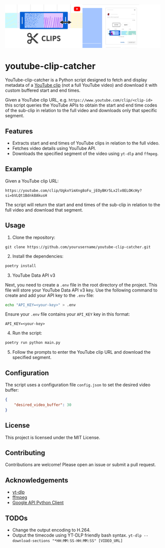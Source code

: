 <div align="center">
  
![YouTube-clips-banner-new.png](images/YouTube-clips-banner-new.png)

</div>

# youtube-clip-catcher

YouTube-clip-catcher is a Python script designed to fetch and display metadata of a [YouTube clip](https://support.google.com/youtube/answer/10332730?hl=en-GB&co=GENIE.Platform%3DDesktop&sjid=4705461715572754039-EU) (not a full YouTube video) and download it with custom buffered start and end times. 

Given a YouTube clip URL, e.g. `https://www.youtube.com/clip/<clip-id>` this script queries the YouTube APIs to obtain the start and end time codes of the sub-clip in relation to the full video and downloads only that specific segment.

## Features

- Extracts start and end times of YouTube clips in relation to the full video.
- Fetches video details using YouTube API.
- Downloads the specified segment of the video using `yt-dlp` and `ffmpeg`.

## Example

Given a YouTube clip URL:

```
https://youtube.com/clip/UgkxYimXng8oFu_jEOyBKr5Lx2lv8ELOKcHy?si=bVLQt1Bdnk8AkusH
```

The script will return the start and end times of the sub-clip in relation to the full video and download that segment.

## Usage

1. Clone the repository:
```
git clone https://github.com/yourusername/youtube-clip-catcher.git
```

2. Install the dependencies:

```sh
poetry install
```

3. YouTube Data API v3

Next, you need to create a `.env` file in the root directory of the project. This file will store your YouTube Data API v3 key. Use the following command to create and add your API key to the `.env` file:

```bash
echo "API_KEY=<your-key>" > .env
```

Ensure your `.env` file contains your `API_KEY` key in this format:

```plaintext
API_KEY=<your-key>
```

4. Run the script:
```sh
poetry run python main.py
```

5. Follow the prompts to enter the YouTube clip URL and download the specified segment.

## Configuration

The script uses a configuration file `config.json` to set the desired video buffer:
```json:youtube-clip-catcher/config.json
{
    "desired_video_buffer": 30
}
```

## License

This project is licensed under the MIT License.

## Contributing

Contributions are welcome! Please open an issue or submit a pull request.

## Acknowledgements

- [yt-dlp](https://github.com/yt-dlp/yt-dlp)
- [ffmpeg](https://ffmpeg.org/)
- [Google API Python Client](https://github.com/googleapis/google-api-python-client)

## TODOs
- Change the output encoding to H.264.
- Output the timecode using YT-DLP friendly bash syntax. `yt-dlp --download-sections "*HH:MM:SS-HH:MM:SS" [VIDEO_URL]`

